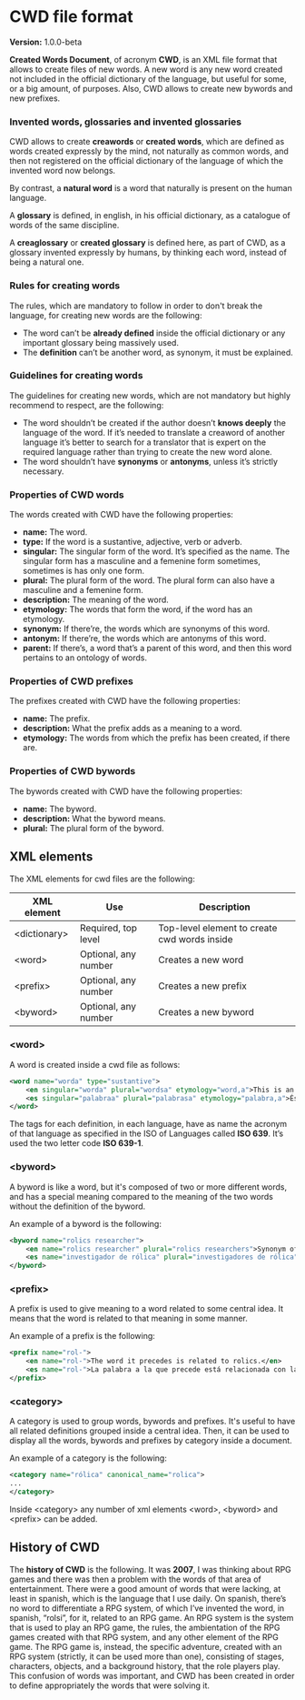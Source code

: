 # CWD file format
**Version:** 1.0.0-beta

**Created Words Document**, of acronym **CWD**, is an XML file format that allows to create files of new words. A new word is any new word created not included in the official dictionary of the language, but useful for some, or a big amount, of purposes. Also, CWD allows to create new bywords and new prefixes.

### Invented words, glossaries and invented glossaries

CWD allows to create **creawords** or **created words**, which are defined as words created expressly by the mind, not naturally as common words, and then not registered on the official dictionary of the language of which the invented word now belongs.

By contrast, a **natural word** is a word that naturally is present on the human language.

A **glossary** is defined, in english, in his official dictionary, as a catalogue of words of the same discipline.

A **creaglossary** or **created glossary** is defined here, as part of CWD, as a glossary invented expressly by humans, by thinking each word, instead of being a natural one.

### Rules for creating words

The rules, which are mandatory to follow in order to don't break the language, for creating new words are the following:

- The word can’t be **already defined** inside the official dictionary or any important glossary being massively used.
- The **definition** can’t be another word, as synonym, it must be explained.

### Guidelines for creating words

The guidelines for creating new words, which are not mandatory but highly recommend to respect, are the following:

- The word shouldn’t be created if the author doesn’t **knows deeply** the language of the word. If it’s needed to translate a creaword of another language it’s better to search for a translator that is expert on the required language rather than trying to create the new word alone.
- The word shouldn’t have **synonyms** or **antonyms**, unless it’s strictly necessary.

### Properties of CWD words

The words created with CWD have the following properties:

- **name:** The word.
- **type:** If the word is a sustantive, adjective, verb or adverb.
- **singular:** The singular form of the word. It’s specified as the name. The singular form has a masculine and a femenine form sometimes, sometimes is has only one form.
- **plural:** The plural form of the word. The plural form can also have a masculine and a femenine form.
- **description:** The meaning of the word.
- **etymology:** The words that form the word, if the word has an etymology.
- **synonym:** If there’re, the words which are synonyms of this word.
- **antonym:** If there’re, the words which are antonyms of this word.
- **parent:** If there’s, a word that’s a parent of this word, and then this word pertains to an ontology of words.

### Properties of CWD prefixes

The prefixes created with CWD have the following properties:

- **name:** The prefix.
- **description:** What the prefix adds as a meaning to a word.
- **etymology:** The words from which the prefix has been created, if there are.

### Properties of CWD bywords

The bywords created with CWD have the following properties:

- **name:** The byword.
- **description:** What the byword means.
- **plural:** The plural form of the byword.

## XML elements

The XML elements for cwd files are the following:

| XML element | Use | Description
| -------- | ---------| ----------------------------|
| \<dictionary\> | Required, top level | Top-level element to create cwd words inside |
| \<word\> | Optional, any number | Creates a new word |
| \<prefix\> | Optional, any number | Creates a new prefix |
| \<byword\> | Optional, any number | Creates a new byword |

### \<word\>

A word is created inside a cwd file as follows:

```xml
<word name="worda" type="sustantive">
	<en singular="worda" plural="wordsa" etymology="word,a">This is an example word.</en>
	<es singular="palabraa" plural="palabrasa" etymology="palabra,a">Ésta es una palabra de ejemplo.</es>
</word>
```

The tags for each definition, in each language, have as name the acronym of that language as specified in the ISO of Languages called **ISO 639**. It’s used the two letter code **ISO 639-1**.

### \<byword\>

A byword is like a word, but it's composed of two or more different words, and has a special meaning compared to the meaning of the two words without the definition of the byword.

An example of a byword is the following:

```xml
<byword name="rolics researcher">
	<en name="rolics researcher" plural="rolics researchers">Synonym of rolic.</en>
	<es name="investigador de rólica" plural="investigadores de rólica">Sinónimo de róltico.</es>
</byword>
```

### \<prefix\>

A prefix is used to give meaning to a word related to some central idea. It means that the word is related to that meaning in some manner.

An example of a prefix is the following:

```xml
<prefix name="rol-">
	<en name="rol-">The word it precedes is related to rolics.</en>
	<es name="rol-">La palabra a la que precede está relacionada con la rólica.</es>
</prefix>
```

### \<category\>

A category is used to group words, bywords and prefixes. It's useful to have all related definitions grouped inside a central idea. Then, it can be used to display all the words, bywords and prefixes by category inside a document.

An example of a category is the following:

```xml
<category name="rólica" canonical_name="rolica">
...
</category>
```

Inside \<category\> any number of xml elements \<word\>, \<byword\> and \<prefix\> can be added.

## History of CWD

The **history of CWD** is the following. It was **2007**, I was thinking about RPG games and there was then a problem with the words of that area of entertainment. There were a good amount of words that were lacking, at least in spanish, which is the language that I use daily. On spanish, there’s no word to differentiate a RPG system, of which I’ve invented the word, in spanish, “rolsi”, for it, related to an RPG game. An RPG system is the system that is used to play an RPG game, the rules, the ambientation of the RPG games created with that RPG system, and any other element of the RPG game. The RPG game is, instead, the specific adventure, created with an RPG system (strictly, it can be used more than one), consisting of stages, characters, objects, and a background history, that the role players play. This confusion of words was important, and CWD has been created in order to define appropriately the words that were solving it.
